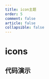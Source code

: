 ```yaml
---
title: icon主题
order: 5
comment: false
article: false
collapsible: false
---
```


# icons

## 代码演示

<ClientOnly>
  <icons />
</ClientOnly>
